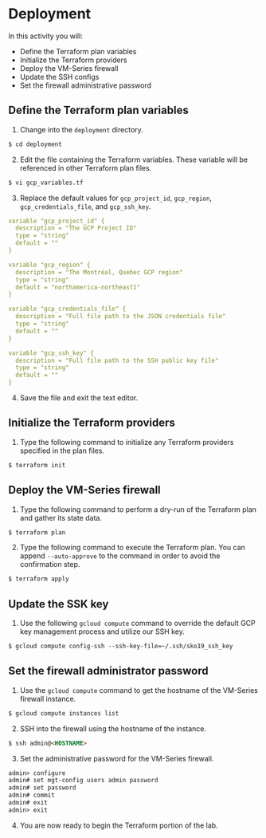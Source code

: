 # Deployment

In this activity you will:

* Define the Terraform plan variables
* Initialize the Terraform providers
* Deploy the VM-Series firewall
* Update the SSH configs
* Set the firewall administrative password

## Define the Terraform plan variables

1. Change into the `deployment` directory.

```html
$ cd deployment
```

2. Edit the file containing the Terraform variables.  These variable will be referenced in other Terraform plan files.

```html
$ vi gcp_variables.tf
```

3. Replace the default values for `gcp_project_id`, `gcp_region`, `gcp_credentials_file`, and `gcp_ssh_key`.

```yml
variable "gcp_project_id" {
  description = "The GCP Project ID"
  type = "string"
  default = ""
}

variable "gcp_region" {
  description = "The Montréal, Quebec GCP region"
  type = "string"
  default = "northamerica-northeast1"
}

variable "gcp_credentials_file" {
  description = "Full file path to the JSON credentials file"
  type = "string"
  default = ""
}

variable "gcp_ssh_key" {
  description = "Full file path to the SSH public key file"
  type = "string"
  default = ""
}
```

4. Save the file and exit the text editor.

## Initialize the Terraform providers
1. Type the following command to initialize any Terraform providers specified in the plan files.

```html
$ terraform init
```

## Deploy the VM-Series firewall
1. Type the following command to perform a dry-run of the Terraform plan and gather its state data.

```html
$ terraform plan
```

2. Type the following command to execute the Terraform plan.  You can append `--auto-approve` to the command in order to avoid the confirmation step.

```html
$ terraform apply
```

## Update the SSK key
1. Use the following `gcloud compute` command to override the default GCP key management process and utilize our SSH key.

```html
$ gcloud compute config-ssh --ssh-key-file=~/.ssh/sko19_ssh_key
```

## Set the firewall administrator password
1. Use the `gcloud compute` command to get the hostname of the VM-Series firewall instance.

```html
$ gcloud compute instances list
```

2. SSH into the firewall using the hostname of the instance.

```html
$ ssh admin@<HOSTNAME>
```

3. Set the administrative password for the VM-Series firewall.

```html
admin> configure
admin# set mgt-config users admin password
admin# set password
admin# commit
admin# exit
admin> exit
```

4. You are now ready to begin the Terraform portion of the lab.
